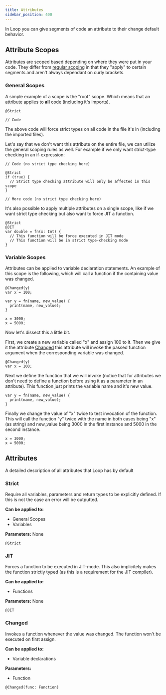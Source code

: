 ```yaml
---
title: Attributes
sidebar_position: 400
---
```


In Loop you can give segments of code an attribute to their change default
behavior.

## Attribute Scopes

Attributes are scoped based depending on where they were put in your code. They
differ from [regular scoping](./scoping.md) in that they "apply" to certain
segments and aren't always dependant on curly brackets.

### General Scopes

A simple example of a scope is the "root" scope. Which means that an attribute
applies to **all** code (including it's imports).

```loop
@Strict

// Code
```

The above code will force strict types on all code in the file it's in
(including the imported files).

Let's say that we don't want this attribute on the entire file, we can utilize
the general scoping rules as well. For example if we only want strict-type
checking in an if-expression:

```loop
// Code (no strict type checking here)

@Strict
if (true) {
  // Strict type checking attribute will only be affected in this scope
}

// More code (no strict type checking here)
```

It's also possible to apply multiple attributes on a single scope, like if we
want strict type checking but also want to force JIT a function.

```loop
@Strict
@JIT
var double = fn(x: Int) {
  // This function will be force executed in JIT mode
  // This function will be in strict type-checking mode
}
```

### Variable Scopes

Attributes can be applied to variable declaration statements. An example of this
scope is the following, which will call a function if the containing value was
changed.

```loop
@Changed(y)
var x = 100;

var y = fn(name, new_value) {
  print(name, new_value);
}

x = 3000;
x = 5000;
```

Now let's dissect this a little bit.

First, we create a new variable called "x" and assign 100 to it. Then we give it
the attribute [Changed](./attributes.md#changed) this attribute will invoke the
passed function argument when the corresponding variable was changed.

```loop
@Changed(y)
var x = 100;
```

Next we define the function that we will invoke (notice that for attributes we
don't need to define a function before using it as a parameter in an attribute).
This function just prints the variable name and it's new value.

```loop
var y = fn(name, new_value) {
  print(name, new_value);
}
```

Finally we change the value of "x" twice to test invocation of the function.
This will call the function "y" twice with the name in both cases being "x" (as
string) and new_value being 3000 in the first instance and 5000 in the second
instance.

```loop
x = 3000;
x = 5000;
```

## Attributes

A detailed description of all attributes that Loop has by default

### Strict

Require all variables, parameters and return types to be explicitly defined. If
this is not the case an error will be outputted.

**Can be applied to:**

- General Scopes
- Variables

**Parameters:** None

```
@Strict
```

### JIT

Forces a function to be executed in JIT-mode. This also implicitely makes the
function strictly typed (as this is a requirement for the JIT compiler).

**Can be applied to:**

- Functions

**Parameters:** None

```
@JIT
```

### Changed

Invokes a function whenever the value was changed. The function won't be
executed on first assign.

**Can be applied to:**

- Variable declarations

**Parameters:**

- Function

```
@Changed(func: Function)
```
